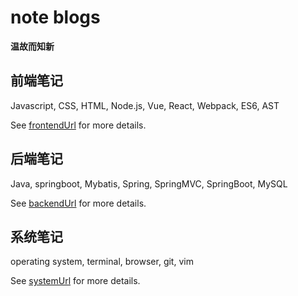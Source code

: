 # note blogs

**温故而知新**

## 前端笔记

Javascript, CSS, HTML, Node.js, Vue, React, Webpack, ES6, AST

See [frontendUrl][] for more details.

## 后端笔记

Java, springboot, Mybatis, Spring, SpringMVC, SpringBoot, MySQL

See [backendUrl][] for more details.

## 系统笔记

operating system, terminal, browser, git, vim

See [systemUrl][] for more details.

[frontendUrl]: /views/frontend.md
[backendUrl]: /README.md
[systemUrl]: /README.md